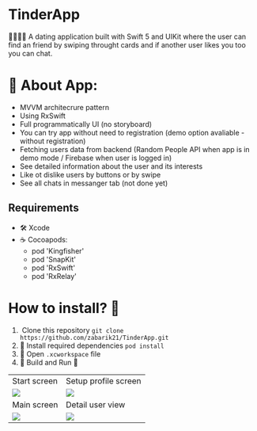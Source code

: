 # TinderApp
🙎‍♂️🙍‍♀️ A dating application built with Swift 5 and UIKit where the user can find an friend by swiping throught cards and  if another user likes you too you can chat.

# 📲 About App: 
- MVVM architecrure pattern
- Using RxSwift
- Full programmatically UI (no storyboard) 
- You can try app without need to registration (demo option avaliable - without registration)
- Fetching users data from backend (Random People API when app is in demo mode / Firebase when user is logged in)
- See detailed information about the user and its interests
- Like ot dislike users by buttons or by swipe
- See all chats in messanger tab (not done yet)

## Requirements
* 🛠 Xcode 
* ☕️ Cocoapods: 
  - pod 'Kingfisher'
  - pod 'SnapKit'
  - pod 'RxSwift'
  - pod 'RxRelay'

# How to install? 🤔
1. ️ Clone this repository
`git clone https://github.com/zabarik21/TinderApp.git`
2. 💽 Install required dependencies
`pod install`
3. 🍾 Open `.xcworkspace` file
4. 🔨 Build and Run 🏃

<table>
  <tr>
    <td>Start screen</td>
    <td>Setup profile screen</td>
  </tr>
  <tr>
    <td><img src="https://i.ibb.co/8dyby3g/Simulator-Screen-Shot-i-Phone-13-mini-2022-07-13-at-16-32-03.png"></td>
    <td><img src="https://i.ibb.co/mh9SNTF/Simulator-Screen-Shot-i-Phone-13-mini-2022-07-13-at-16-33-03.png"></td>
  </tr>
  <tr>
    <td>Main screen</td>
    <td>Detail user view</td>
  </tr>
  <tr>
    <td><img src="https://i.postimg.cc/9QGdcZ0n/main-screen.png"></td>
    <td><img src="https://i.postimg.cc/85stH4B0/userview.png"></td>
  </tr>
 </table>
